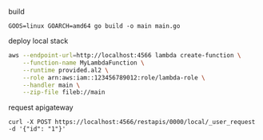 build 
```
GOOS=linux GOARCH=amd64 go build -o main main.go
```

deploy local stack
```bash
aws --endpoint-url=http://localhost:4566 lambda create-function \
    --function-name MyLambdaFunction \
    --runtime provided.al2 \
    --role arn:aws:iam::123456789012:role/lambda-role \
    --handler main \
    --zip-file fileb://main

```

request apigateway 
```
curl -X POST https://localhost:4566/restapis/0000/local/_user_request -d '{"id": "1"}'
```